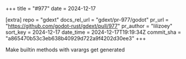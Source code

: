 +++
title = "#977"
date = 2024-12-17

[extra]
repo = "gdext"
docs_rel_url = "gdext/pr-977/godot"
pr_url = "https://github.com/godot-rust/gdext/pull/977"
pr_author = "lilizoey"
sort_key = 2024-12-17
date_time = 2024-12-17T19:19:34Z
commit_sha = "a865470b53c3eb638b40929d722a9f4202d30ee3"
+++

Make builtin methods with varargs get generated
